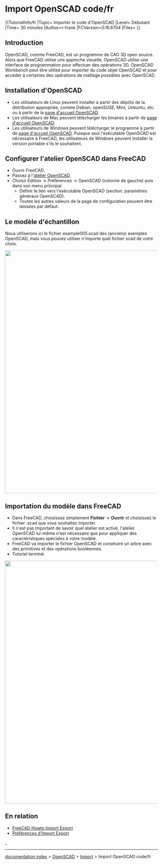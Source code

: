 # Import OpenSCAD code/fr
{{TutorialInfo/fr
|Topic= Importer le code d'OpenSCAD
|Level= Débutant
|Time= 30 minutes
|Author=r-frank
|FCVersion=0.16.6704
|Files=
}}

## Introduction

OpenSCAD, comme FreeCAD, est un programme de CAO 3D open source. Alors que FreeCAD utilise une approche visuelle, OpenSCAD utilise une interface de programmation pour effectuer des opérations 3D. OpenSCAD Workbench peut être utilisé pour importer du code objet OpenSCAD et pour accéder à certaines des opérations de maillage possibles avec OpenSCAD.

## Installation d\'OpenSCAD 

-   Les utilisateurs de Linux peuvent installer à partir des dépôts de la distribution appropriée, comme Debian, openSUSE, Mint, Unbuntu, etc. ou à partir de la [page d\'accueil OpenSCAD](http://www.openscad.org/).
-   Les utilisateurs de Mac peuvent télécharger les binaires à partir de [page d\'accueil OpenSCAD](http://www.openscad.org/).
-   Les utilisateurs de Windows peuvent télécharger le programme à partir de [page d\'accueil OpenSCAD](http://www.openscad.org/). Puisque seul l\'exécutable OpenSCAD est nécessaire à FreeCAD, les utilisateurs de Windows peuvent installer la version portable s\'ils le souhaitent.

## Configurer l\'atelier OpenSCAD dans FreeCAD 

-   Ouvrir FreeCAD.
-   Passez à l\'[atelier OpenSCAD](OpenSCAD_Workbench/fr.md).
-   Choisir Édition → Préférences → OpenSCAD (colonne de gauche) puis dans son menu principal
    -   Définir le lien vers l\'exécutable OpenSCAD (section: paramètres généraux OpenSCAD).
    -   Toutes les autres valeurs de la page de configuration peuvent être laissées par défaut.

## Le modèle d\'échantillon 

Nous utiliserons ici le fichier example005.scad des (anciens) exemples OpenSCAD, mais vous pouvez utiliser n\'importe quel fichier scad de votre choix.

<img alt="" src=images/TutorialOpenSCAD_SampleFile.jpg  style="width:800px;">

## Importation du modèle dans FreeCAD 

-   Dans FreeCAD, choisissez simplement **Fichier** → **Ouvrir** et choisissez le fichier .scad que vous souhaitez importer.
-   Il n\'est pas important de savoir quel atelier est activé, l\'atelier OpenSCAD lui-même n\'est nécessaire que pour appliquer des caractéristiques spéciales à votre modèle.
-   FreeCAD va importer le fichier OpenSCAD et construire un arbre avec des primitives et des opérations booléennes.
-   Tutoriel terminé.

<img alt="" src=images/TutorialOpenSCAD_ImportFile.jpg  style="width:800px;">

## En relation 

-   [FreeCAD Howto Import Export](FreeCAD_Howto_Import_Export/fr.md)
-   [Préférences d\'Import Export](Import_Export_Preferences/fr.md)

_

---
[documentation index](../README.md) > [OpenSCAD](Category_OpenSCAD.md) > [Import](Import_Workbench.md) > Import OpenSCAD code/fr

